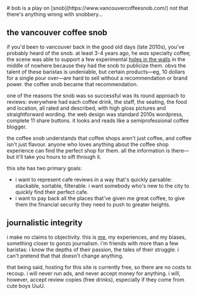 <hgroup>
# bob is a play on [snob](https://www.vancouvercoffeesnob.com/)
not that there's anything wrong with snobbery...
</hgroup>

## the vancouver coffee snob

if you'd been to vancouver back in the good old days (late 2010s), you've probably heard of the snob. at least 3-4 years ago, he _was_ specialty coffee; the scene was able to support a few experimental [holes in the walls](https://www.vancouvercoffeesnob.com/chinatown/aubade-coffee-2/) in the middle of nowhere because they had the snob to publicize them. obvs the talent of these baristas is undeniable, but certain products—eg, 10 dollars for a single pour over—are hard to sell without a recommendation or brand power. the coffee snob became that recommendation.

one of the reasons the snob was so successful was its round approach to reviews: everywhere had each coffee drink, the staff, the seating, the food and location, all rated and described, with high gloss pictures and straightforward wording. the web design was standard 2010s wordpress, complete 11 share buttons. it looks and reads like a semiprofessional coffee blogger.

the coffee snob understands that coffee shops aren't just coffee, and coffee isn't just flavour. anyone who loves anything about the coffee shop experience can find the perfect shop for them. all the information is there—but it'll take you hours to sift through it.

this site has two primary goals:
- i want to represent cafe reviews in a way that's quickly parsable: stackable, sortable, filterable. i want somebody who's new to the city to quickly find their perfect cafe.
- i want to pay back all the places that've given me great coffee, to give them the financial security they need to push to greater heights.

<h2 id="im-going-gonzo">journalistic integrity</h2>

i make no claims to objectivity. this is [me](../about-me), my experiences, and my biases, something closer to gonzo journalism. i'm friends with more than a few baristas: i know the depths of their passion, the tales of their struggle. i can't pretend that that doesn't change anything.

that being said, hosting for this site is currently free, so there are no costs to recoup. i will never run ads, and never accept money for anything. i will, however, accept review copies (free drinks), especially if they come from cute boys UωU.
